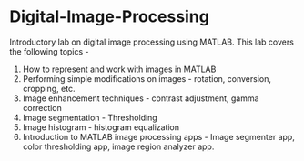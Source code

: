 # Digital-Image-Processing
Introductory lab on digital image processing using MATLAB. This lab covers the following topics - 
1. How to represent and work with images in MATLAB
2. Performing simple modifications on images - rotation, conversion, cropping, etc.
3. Image enhancement techniques - contrast adjustment, gamma correction 
4. Image segmentation - Thresholding
5. Image histogram - histogram equalization
6. Introduction to MATLAB image processing apps - Image segmenter app, color thresholding app, image region analyzer app.
